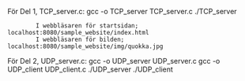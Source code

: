 För Del 1, TCP_server.c:
    		gcc -o TCP_server TCP_server.c
			./TCP_server
			
    		I webbläsaren för startsidan;	localhost:8080/sample_website/index.html
    		I webbläsaren för bilden; 		localhost:8080/sample_website/img/quokka.jpg
    
För Del 2, UDP_server.c:
    		gcc -o UDP_server UDP_server.c
			gcc -o UDP_client UDP_client.c
			./UDP_server
			./UDP_client
    

